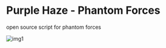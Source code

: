 # Purple Haze - Phantom Forces
open source script for phantom forces

![img1](https://i.imgur.com/k9jel15.png)
